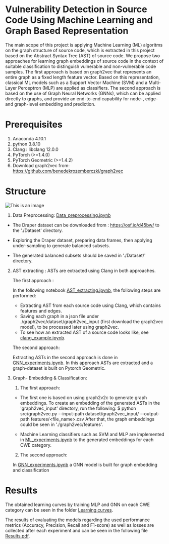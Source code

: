 # Vulnerability Detection in Source Code Using Machine Learning and Graph Based Representation

The main scope of this project is applying Machine Learning (ML) algoritms on the graph structure of source code, which is extracted in this project based on the Abstract Syntax Tree (AST) of source code. We propose two approaches for learning graph embeddings of source code in the context of suitable classification to distinguish vulnerable and non-vulnerable code samples. The first approach is based on graph2vec that represents an entire graph as a fixed length feature vector. Based on this representation, classical ML models such as a Support Vector Machine (SVM) and a Multi-Layer Perceptron (MLP) are applied as classifiers.  The second approach is based on the use of Graph Neural Networks (GNNs), which can be applied directly to graphs, and provide an end-to-end capability for node-, edge- and graph-level embedding and prediction.

# Prerequisites
1. Anaconda 4.10.1
2. python 3.8.10
3. Clang : libclang 12.0.0 
4. PyTorch (>=1.4.0)
5. PyTorch Geometric (>=1.4.2)
6. Download graph2vec from: https://github.com/benedekrozemberczki/graph2vec


# Structure
![This is an image](https://github.com/ferasalnaem/Master-thesis/blob/main/ProjectPipeline.png)
         
1) Data Preprocessing: [Data_preprocessing.ipynb](https://github.com/ferasalnaem/Master-thesis/blob/main/Data_preprocessing.ipynb)

* The Draper dataset can be downloaded from : https://osf.io/d45bw/ to the './Dataset' directory.

* Exploring the Draper dataset, preparing data frames, then applying under-sampling to generate balanced subsets.

* The generated balanced subsets should be saved in './Dataset/' directory.

2) AST extracting : 
ASTs are extracted using Clang in both approaches.

   The first approach :

    In the following notebook [AST_extracting.ipynb](https://github.com/ferasalnaem/Master-thesis/blob/main/AST_extracting.ipynb), the following steps are performed:
    * Extracting AST from each source code using Clang, which contains features and edges. 
    * Saving each graph in a json file under ./graph2vec/dataset/graph2vec_input (first download the graph2vec model), to be processed later using graph2vec.
    * To see how an extracted AST of a source code looks like, see [clang_example.ipynb](https://github.com/ferasalnaem/Master-thesis/blob/main/clang_example.ipynb).

   The second approach:

    Extracting ASTs in the second approach is done in [GNN_experiments.ipynb](https://github.com/ferasalnaem/Master-thesis/blob/main/GNN_experiments.ipynb).
    In this approach ASTs are extracted and a graph-dataset is built on Pytorch Geometric.

3) Graph- Embedding & Classification: 

   1. The first approach:
    - The first one is based on using graph2v2c to generate graph embeddings. 
    To create an embedding of the generated ASTs in the 'graph2vec_input' directory, run the following:
    $ python src/graph2vec.py --input-path dataset/graph2vec_input/ --output-path features/<file_name>.csv
    After that, the graph embeddings could be seen in './graph2vec/features'.

    - Machine Learning classifiers such as SVM and MLP are implemented in [ML_experiments.ipynb](https://github.com/ferasalnaem/Master-thesis/blob/main/ML_experiments.ipynb) to the generated embeddings for each CWE category.

   2. The second approach:

    In [GNN_experiments.ipynb](https://github.com/ferasalnaem/Master-thesis/blob/main/GNN_experiments.ipynb) a GNN model is built for graph embedding and classification


# Results
The obtained learning curves by training MLP and GNN on each CWE category can be seen in the folder [Learning curves](https://github.com/ferasalnaem/Master-thesis/tree/main/Learning%20curves).

The results of evaluating the models regarding the used performance metrics (Accuracy, Precision, Recall and F1-score) as well as losses are collected after each experiment and can be seen in the following file [Results.pdf](https://github.com/ferasalnaem/Master-thesis/blob/main/Results.pdf).

